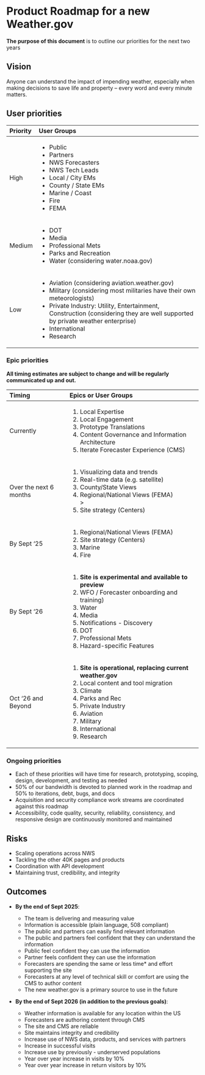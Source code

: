 # Product Roadmap for a new Weather.gov
**The purpose of this document** is to outline our priorities for the next two years

## Vision
Anyone can understand the impact of impending weather, especially when making decisions to save life and property – every word and every minute matters.

## User priorities
| Priority | User Groups |
| :----------- | :-------------|
| High | <ul><li>Public</li><li>Partners</li><li>NWS Forecasters</li><li>NWS Tech Leads</li><li>Local / City EMs</li><li>County / State EMs</li><li>Marine / Coast</li><li>Fire</li><li>FEMA</li></ul> |
| Medium | <ul><li>DOT</li><li>Media</li><li>Professional Mets</li><li>Parks and Recreation</li><li>Water (considering water.noaa.gov)</li></ul> |
| Low | <ul><li>Aviation (considering aviation.weather.gov)</li><li>Military (considering most militaries have their own meteorologists)</li><li>Private Industry: Utility, Entertainment, Construction (considering they are well supported by private weather enterprise)</li><li>International</li><li>Research</li></ul> |


### Epic priorities
**All timing estimates are subject to change and will be regularly communicated up and out.**

| Timing | Epics or User Groups|
| :----------- | :-------------|
| Currently | <ol><li>Local Expertise</li><li>Local Engagement</li><li>Prototype Translations</li><li>Content Governance and Information Architecture</li><li>Iterate Forecaster Experience (CMS)</li></ol> |
| Over the next 6 months | <ol><li>Visualizing data and trends</li><li>Real-time data (e.g. satellite)</li><li>County/State Views</li><li>Regional/National Views (FEMA)</li>><li>Site strategy (Centers)</li></ol> |
| By Sept ‘25 | <ol><li>Regional/National Views (FEMA)</li><li>Site strategy (Centers)</li><li>Marine</li><li>Fire</li></ol> |
| By Sept ‘26 | <ol><li>**Site is experimental and available to preview**</li><li>WFO / Forecaster onboarding and training)</li><li>Water</li><li>Media</li><li>Notifications - Discovery</li><li>DOT</li><li>Professional Mets</li><li>Hazard-specific Features</li></ol> |
| Oct ‘26 and Beyond | <ol><li>**Site is operational, replacing current weather.gov**</li><li>Local content and tool migration</li><li>Climate</li><li>Parks and Rec</li><li>Private Industry</li><li>Aviation</li><li>Military</li><li>International</li><li>Research</li></ol> |

### Ongoing priorities

- Each of these priorities will have time for research, prototyping, scoping, design, development, and testing as needed
- 50% of our bandwidth is devoted to planned work in the roadmap and 50% to iterations, debt, bugs, and docs
- Acquisition and security compliance work streams are coordinated against this roadmap
- Accessibility, code quality, security, reliability, consistency, and responsive design are continuously monitored and maintained


## Risks

- Scaling operations across NWS
- Tackling the other 40K pages and products
- Coordination with API development
- Maintaining trust, credibility, and integrity

## Outcomes
- **By the end of Sept 2025**:
  - The team is delivering and measuring value
  - Information is accessible (plain language, 508 compliant)
  - The public and partners can easily find relevant information
  - The public and partners feel confident that they can understand the information
  - Public feel confident they can use the information
  - Partner feels confident they can use the information
  - Forecasters are spending the same or less time* and effort supporting the site
  - Forecasters at any level of technical skill or comfort are using the CMS to author content
  - The new weather.gov is a primary source to use in the future
 
- **By the end of Sept 2026 (in addition to the previous goals)**:
  - Weather information is available for any location within the US
  - Forecasters are authoring content through CMS
  - The site and CMS are reliable
  - Site maintains integrity and credibility
  - Increase use of NWS data, products, and services with partners
  - Increase in successful visits
  - Increase use by previously - underserved populations
  - Year over year increase in visits by 10% 
  - Year over year increase in return visitors by 10%
